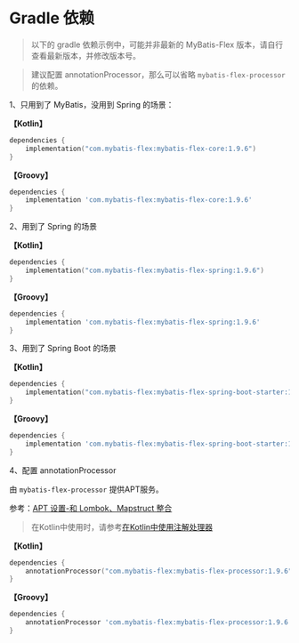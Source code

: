 # Gradle 依赖

> 以下的 gradle 依赖示例中，可能并非最新的 MyBatis-Flex 版本，请自行查看最新版本，并修改版本号。

> 建议配置 annotationProcessor，那么可以省略 `mybatis-flex-processor` 的依赖。

1、只用到了 MyBatis，没用到 Spring 的场景：

**【Kotlin】**

```kotlin
dependencies {
    implementation("com.mybatis-flex:mybatis-flex-core:1.9.6")
}
```

**【Groovy】**

```groovy
dependencies {
    implementation 'com.mybatis-flex:mybatis-flex-core:1.9.6'
}
```

2、用到了 Spring 的场景

**【Kotlin】**

```kotlin
dependencies {
    implementation("com.mybatis-flex:mybatis-flex-spring:1.9.6")
}
```

**【Groovy】**

```groovy
dependencies {
    implementation 'com.mybatis-flex:mybatis-flex-spring:1.9.6'
}
```

3、用到了 Spring Boot 的场景

**【Kotlin】**

```kotlin
dependencies {
    implementation("com.mybatis-flex:mybatis-flex-spring-boot-starter:1.9.6")
}
```

**【Groovy】**

```groovy
dependencies {
    implementation 'com.mybatis-flex:mybatis-flex-spring-boot-starter:1.9.6'
}
```

4、配置 annotationProcessor

由 `mybatis-flex-processor` 提供APT服务。

参考：[APT 设置-和 Lombok、Mapstruct 整合](../others/apt.md)

> 在Kotlin中使用时，请参考[在Kotlin中使用注解处理器](../others/kapt.md)

**【Kotlin】**

```kotlin
dependencies {
    annotationProcessor("com.mybatis-flex:mybatis-flex-processor:1.9.6")
}
```

**【Groovy】**

```groovy
dependencies {
    annotationProcessor 'com.mybatis-flex:mybatis-flex-processor:1.9.6'
}
```
